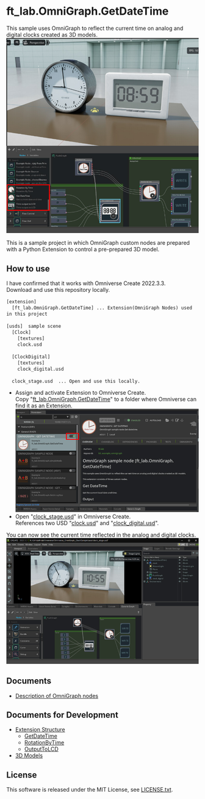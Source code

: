 # ft_lab.OmniGraph.GetDateTime

This sample uses OmniGraph to reflect the current time on analog and digital clocks created as 3D models.     
![preview.jpg](./images/preview.jpg)     

This is a sample project in which OmniGraph custom nodes are prepared with a Python Extension to control a pre-prepared 3D model.    

## How to use

I have confirmed that it works with Omniverse Create 2022.3.3.     
Download and use this repository locally.     

```
[extension]
  [ft_lab.OmniGraph.GetDateTime] ... Extension(OmniGraph Nodes) used in this project

[usds]  sample scene
  [Clock]
    [textures]
    clock.usd
  
  [ClockDigital]
    [textures]
    clock_digital.usd

  clock_stage.usd  ... Open and use this locally.
```

* Assign and activate Extension to Omniverse Create.     
Copy "[ft_lab.OmniGraph.GetDateTime](./extension/ft_lab.OmniGraph.GetDateTime/)" to a folder where Omniverse can find it as an Extension.      
![GetDateTime_extension_01.jpg](./images/GetDateTime_extension_01.jpg)     
* Open "[clock_stage.usd](./usds/clock_stage.usd)" in Omniverse Create.     
References two USD "[clock.usd](./usds/Clock/clock.usd)" and "[clock_digital.usd](./usds/ClockDigital/clock_digital.usd)".

You can now see the current time reflected in the analog and digital clocks.      
![GetDateTime_01.jpg](./images/GetDateTime_01.jpg)     


## Documents

* [Description of OmniGraph nodes](./OmniGraphNodes.md)

## Documents for Development

* [Extension Structure](./docs/ExtensionStructure.md)
  * [GetDateTime](./docs/node_GetDateTime.md)
  * [RotationByTime](./docs/node_RotationByTime.md)
  * [OutputToLCD](./docs/node_OutputToLCD.md)
* [3D Models](./docs/Modeling3D.md)

## License

This software is released under the MIT License, see [LICENSE.txt](./LICENSE.txt).
